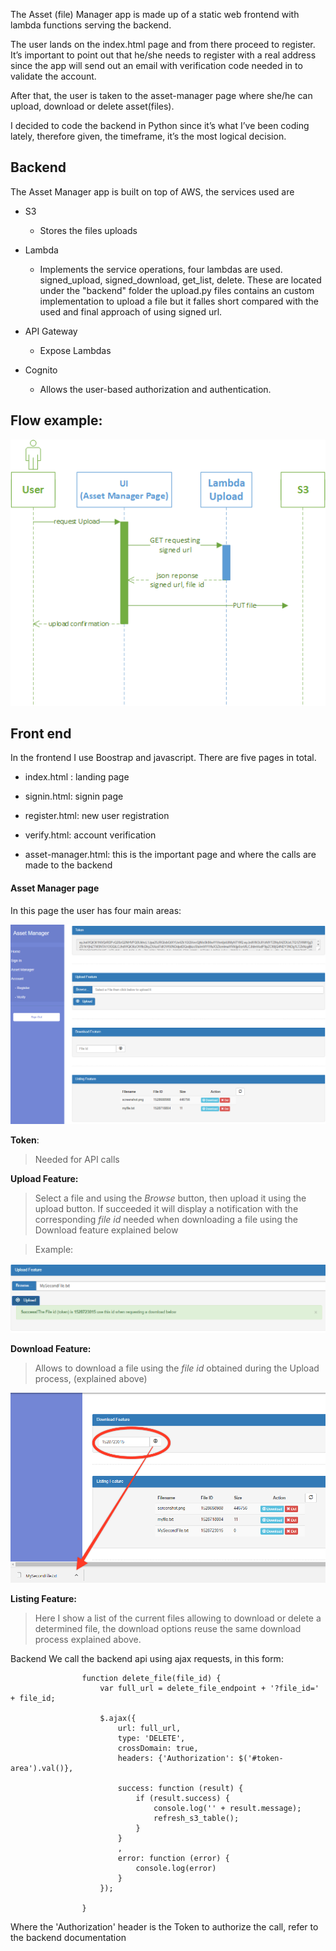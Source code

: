 The Asset (file) Manager app is made up of a static web frontend with lambda
functions serving the backend.

The user lands on the index.html page and from there proceed to register. It’s
important to point out that he/she needs to register with a real address since
the app will send out an email with verification code needed in to validate the
account.

After that, the user is taken to the asset-manager page where she/he can upload,
download or delete asset(files).

I decided to code the backend in Python since it’s what I’ve been coding lately,
therefore given, the timeframe, it’s the most logical decision.

Backend
-------

The Asset Manager app is built on top of AWS, the services used are

-   S3

    -   Stores the files uploads

-   Lambda

    -   Implements the service operations, four lambdas are used. signed_upload, signed_download, get_list, delete. These are located under the "backend" folder the upload.py files contains an custom implementation to upload a file but it falles short compared with the used and final approach of using signed url.

-   API Gateway

    -   Expose Lambdas

-   Cognito

    -   Allows the user-based authorization and authentication.

Flow example:
----
![](media/upload_flow.png)

Front end
---------

In the frontend I use Boostrap and javascript. There are five pages in total.

-   index.html : landing page

-   signin.html: signin page

-   register.html: new user registration

-   verify.html: account verification

-   asset-manager.html: this is the important page and where the calls are made
    to the backend

#### Asset Manager page

In this page the user has four main areas:

![](media/2481d5e41a5a8fe787e7cca6a6ef9189.png)

**Token**:

>   Needed for API calls

**Upload Feature:**

>   Select a file and using the *Browse* button, then upload it using the upload
>   button. If succeeded it will display a notification with the corresponding
>   *file id* needed when downloading a file using the Download feature
>   explained below

>   Example:

![](media/2edd9889303d2e29f1a762b7759a6985.png)

**Download Feature:**

>   Allows to download a file using the *file id* obtained during the Upload
>   process, (explained above)

![](media/40237522e89e1ebf0750f7c335afca20.png)

**Listing Feature:**

>   Here I show a list of the current files allowing to download or delete a
>   determined file, the download options reuse the same download process
>   explained above.

Backend We call the backend api using ajax requests, in this form:

```
                function delete_file(file_id) {
                    var full_url = delete_file_endpoint + '?file_id=' + file_id;

                    $.ajax({
                        url: full_url,
                        type: 'DELETE',
                        crossDomain: true,
                        headers: {'Authorization': $('#token-area').val()},

                        success: function (result) {
                            if (result.success) {
                                console.log('' + result.message);
                                refresh_s3_table();
                            }
                        }
                        ,
                        error: function (error) {
                            console.log(error)
                        }
                    });

                }

```
Where the 'Authorization' header is the Token to authorize the call, refer to
the backend documentation
